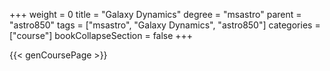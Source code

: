 +++
weight = 0
title = "Galaxy Dynamics"
degree = "msastro"
parent = "astro850"
tags = ["msastro", "Galaxy Dynamics", "astro850"]
categories = ["course"]
bookCollapseSection = false
+++

{{< genCoursePage >}}
